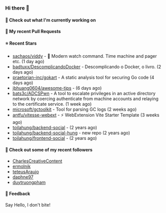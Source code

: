 ### Hi there 👋

#### 👷 Check out what I'm currently working on

#### 🔨 My recent Pull Requests


#### ⭐ Recent Stars

- [sachaos/viddy](https://github.com/sachaos/viddy) - 👀  Modern watch command. Time machine and pager etc. (1 day ago)
- [badtuxx/DescomplicandoDocker](https://github.com/badtuxx/DescomplicandoDocker) - Descomplicando o Docker, o livro. (2 days ago)
- [praetorian-inc/gokart](https://github.com/praetorian-inc/gokart) - A static analysis tool for securing Go code (4 days ago)
- [jbhuang0604/awesome-tips](https://github.com/jbhuang0604/awesome-tips) -  (6 days ago)
- [bats3c/ADCSPwn](https://github.com/bats3c/ADCSPwn) - A tool to escalate privileges in an active directory network by coercing authenticate from machine accounts and relaying to the certificate service. (1 week ago)
- [microsoft/gctoolkit](https://github.com/microsoft/gctoolkit) - Tool for parsing GC logs (2 weeks ago)
- [antfu/vitesse-webext](https://github.com/antfu/vitesse-webext) - ⚡️ WebExtension Vite Starter Template (3 weeks ago)
- [toilahung/backend-social](https://github.com/toilahung/backend-social) -  (2 years ago)
- [toilahung/backend-social-hung](https://github.com/toilahung/backend-social-hung) - new repo (2 years ago)
- [toilahung/frontend-social](https://github.com/toilahung/frontend-social) -  (2 years ago)

#### 👯 Check out some of my recent followers

- [CharlesCreativeContent](https://github.com/CharlesCreativeContent)
- [ermolnik](https://github.com/ermolnik)
- [teteusAraujo](https://github.com/teteusAraujo)
- [daphne97](https://github.com/daphne97)
- [duytruongpham](https://github.com/duytruongpham)

#### 💬 Feedback

Say Hello, I don't bite!